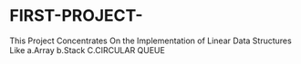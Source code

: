 # FIRST-PROJECT-
This Project Concentrates On the Implementation of Linear Data Structures Like  a.Array b.Stack
C.CIRCULAR QUEUE
